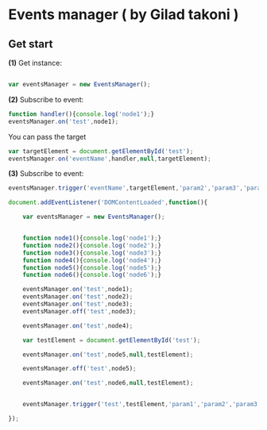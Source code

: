 # Events manager ( by Gilad takoni )

## Get start

**(1)** Get instance:
```javascript

var eventsManager = new EventsManager();

```

**(2)** Subscribe to event:

```javascript
function handler(){console.log('node1');}
eventsManager.on('test',node1);
```

You can pass the target
```javascript
var targetElement = document.getElementById('test');
eventsManager.on('eventName',handler,null,targetElement);
```

**(3)** Subscribe to event:
```javascript
eventsManager.trigger('eventName',targetElement,'param2','param3','param4','etc ...');
```



```javascript
document.addEventListener('DOMContentLoaded',function(){

    var eventsManager = new EventsManager();


    function node1(){console.log('node1');}
    function node2(){console.log('node2');}
    function node3(){console.log('node3');}
    function node4(){console.log('node4');}
    function node5(){console.log('node5');}
    function node6(){console.log('node6');}

    eventsManager.on('test',node1);
    eventsManager.on('test',node2);
    eventsManager.on('test',node3);
    eventsManager.off('test',node3);

    eventsManager.on('test',node4);

    var testElement = document.getElementById('test');

    eventsManager.on('test',node5,null,testElement);

    eventsManager.off('test',node5);

    eventsManager.on('test',node6,null,testElement);


    eventsManager.trigger('test',testElement,'param1','param2','param3','param4','etc ...');

});
```
